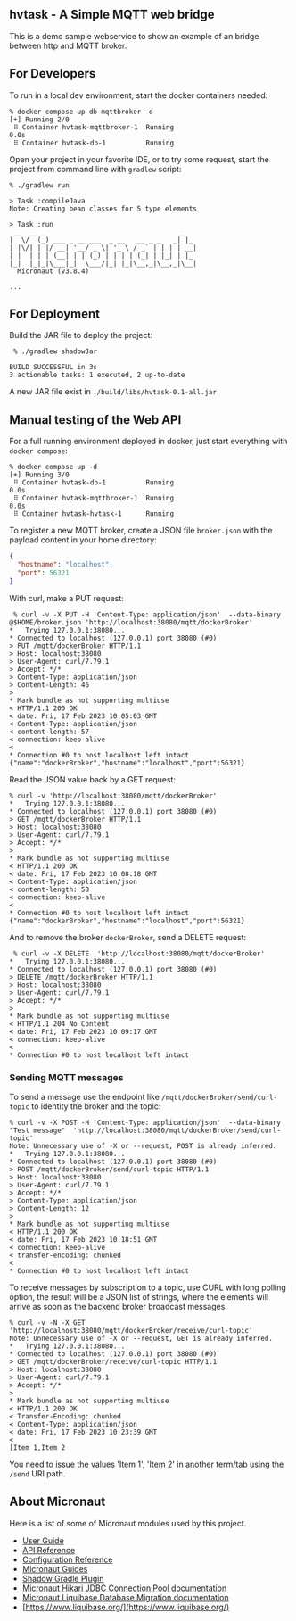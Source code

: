 ## hvtask - A Simple MQTT web bridge
This is a demo sample webservice to show an example of an bridge between http and MQTT broker.

## For Developers
To run in a local dev environment, start the docker containers needed:

```shell
% docker compose up db mqttbroker -d
[+] Running 2/0
 ⠿ Container hvtask-mqttbroker-1  Running                                                                                                                                                                        0.0s
 ⠿ Container hvtask-db-1          Running        
```
Open your project in your favorite IDE, or to try some request, start the project from command line with `gradlew` script:
```shell
% ./gradlew run

> Task :compileJava
Note: Creating bean classes for 5 type elements

> Task :run
 __  __ _                                  _   
|  \/  (_) ___ _ __ ___  _ __   __ _ _   _| |_ 
| |\/| | |/ __| '__/ _ \| '_ \ / _` | | | | __|
| |  | | | (__| | | (_) | | | | (_| | |_| | |_ 
|_|  |_|_|\___|_|  \___/|_| |_|\__,_|\__,_|\__|
  Micronaut (v3.8.4)

...
```

## For Deployment
Build the JAR file to deploy the project:
```shell
 % ./gradlew shadowJar

BUILD SUCCESSFUL in 3s
3 actionable tasks: 1 executed, 2 up-to-date

```
A new JAR file exist in `./build/libs/hvtask-0.1-all.jar`

## Manual testing of the Web API
For a full running environment deployed in docker, just start everything with `docker compose`:
```shell
% docker compose up -d 
[+] Running 3/0
 ⠿ Container hvtask-db-1          Running                                                                                                                                                                        0.0s
 ⠿ Container hvtask-mqttbroker-1  Running                                                                                                                                                                        0.0s
 ⠿ Container hvtask-hvtask-1      Running  
```
To register a new MQTT broker, create a JSON file `broker.json` with the payload content in your home directory:
```json
{
  "hostname": "localhost",
  "port": 56321
}
```
With curl, make a PUT request:
```shell
 % curl -v -X PUT -H 'Content-Type: application/json'  --data-binary @$HOME/broker.json 'http://localhost:38080/mqtt/dockerBroker'
*   Trying 127.0.0.1:38080...
* Connected to localhost (127.0.0.1) port 38080 (#0)
> PUT /mqtt/dockerBroker HTTP/1.1
> Host: localhost:38080
> User-Agent: curl/7.79.1
> Accept: */*
> Content-Type: application/json
> Content-Length: 46
> 
* Mark bundle as not supporting multiuse
< HTTP/1.1 200 OK
< date: Fri, 17 Feb 2023 10:05:03 GMT
< Content-Type: application/json
< content-length: 57
< connection: keep-alive
< 
* Connection #0 to host localhost left intact
{"name":"dockerBroker","hostname":"localhost","port":56321}
```
Read the JSON value back by a GET request:
```shell
% curl -v 'http://localhost:38080/mqtt/dockerBroker' 
*   Trying 127.0.0.1:38080...
* Connected to localhost (127.0.0.1) port 38080 (#0)
> GET /mqtt/dockerBroker HTTP/1.1
> Host: localhost:38080
> User-Agent: curl/7.79.1
> Accept: */*
> 
* Mark bundle as not supporting multiuse
< HTTP/1.1 200 OK
< date: Fri, 17 Feb 2023 10:08:18 GMT
< Content-Type: application/json
< content-length: 58
< connection: keep-alive
< 
* Connection #0 to host localhost left intact
{"name":"dockerBroker","hostname":"localhost","port":56321}
```
And to remove the broker `dockerBroker`, send a DELETE request:
```shell
 % curl -v -X DELETE  'http://localhost:38080/mqtt/dockerBroker'
*   Trying 127.0.0.1:38080...
* Connected to localhost (127.0.0.1) port 38080 (#0)
> DELETE /mqtt/dockerBroker HTTP/1.1
> Host: localhost:38080
> User-Agent: curl/7.79.1
> Accept: */*
> 
* Mark bundle as not supporting multiuse
< HTTP/1.1 204 No Content
< date: Fri, 17 Feb 2023 10:09:17 GMT
< connection: keep-alive
< 
* Connection #0 to host localhost left intact
```

### Sending MQTT messages
To send a message use the endpoint like `/mqtt/dockerBroker/send/curl-topic` to identity the broker and the topic:
```shell
% curl -v -X POST -H 'Content-Type: application/json'  --data-binary "Test message"  'http://localhost:38080/mqtt/dockerBroker/send/curl-topic'
Note: Unnecessary use of -X or --request, POST is already inferred.
*   Trying 127.0.0.1:38080...
* Connected to localhost (127.0.0.1) port 38080 (#0)
> POST /mqtt/dockerBroker/send/curl-topic HTTP/1.1
> Host: localhost:38080
> User-Agent: curl/7.79.1
> Accept: */*
> Content-Type: application/json
> Content-Length: 12
> 
* Mark bundle as not supporting multiuse
< HTTP/1.1 200 OK
< date: Fri, 17 Feb 2023 10:18:51 GMT
< connection: keep-alive
< transfer-encoding: chunked
< 
* Connection #0 to host localhost left intact
```

To receive messages by subscription to a topic, use CURL with long polling option, the 
result will be a JSON list of strings, where the elements will arrive as soon as
the backend broker broadcast messages.

```shell
% curl -v -N -X GET 'http://localhost:38080/mqtt/dockerBroker/receive/curl-topic'
Note: Unnecessary use of -X or --request, GET is already inferred.
*   Trying 127.0.0.1:38080...
* Connected to localhost (127.0.0.1) port 38080 (#0)
> GET /mqtt/dockerBroker/receive/curl-topic HTTP/1.1
> Host: localhost:38080
> User-Agent: curl/7.79.1
> Accept: */*
> 
* Mark bundle as not supporting multiuse
< HTTP/1.1 200 OK
< Transfer-Encoding: chunked
< Content-Type: application/json
< date: Fri, 17 Feb 2023 10:23:39 GMT
< 
[Item 1,Item 2
```
You need to issue the values 'Item 1', 'Item 2' in another term/tab using the `/send` URI path.

## About Micronaut
Here is a list of some of Micronaut modules used by this project.
- [User Guide](https://docs.micronaut.io/3.8.4/guide/index.html)
- [API Reference](https://docs.micronaut.io/3.8.4/api/index.html)
- [Configuration Reference](https://docs.micronaut.io/3.8.4/guide/configurationreference.html)
- [Micronaut Guides](https://guides.micronaut.io/index.html)
- [Shadow Gradle Plugin](https://plugins.gradle.org/plugin/com.github.johnrengelman.shadow)
- [Micronaut Hikari JDBC Connection Pool documentation](https://micronaut-projects.github.io/micronaut-sql/latest/guide/index.html#jdbc)
- [Micronaut Liquibase Database Migration documentation](https://micronaut-projects.github.io/micronaut-liquibase/latest/guide/index.html)
- [https://www.liquibase.org/](https://www.liquibase.org/)
